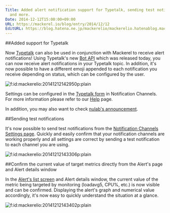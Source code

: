 ```yaml
---
Title: Added alert notification support for Typetalk, sending test notifications,
  and more.
Date: 2014-12-12T15:00:00+09:00
URL: https://mackerel.io/blog/entry/2014/12/12
EditURL: https://blog.hatena.ne.jp/mackerelio/mackerelio.hatenablog.mackerel.io/atom/entry/8454420450076827895
---
```


##Added support for Typetalk

Now [Typetalk](http://www.typetalk.in/) can also be used in conjunction with Mackerel to receive alert notifications! Using Typetalk's new [Bot API](https://developer.nulab-inc.com/docs/typetalk/auth#tttoken) which was released today, you can now receive alert notifications in your Typetalk topic. In addition, it's now possible to have a different emoji appended to each notification you receive depending on status, which can be configured by the user.

<p><span itemscope itemtype="http://schema.org/Photograph"><img src="https://cdn-ak.f.st-hatena.com/images/fotolife/m/mackerelio/20141212/20141212142950.png" alt="f:id:mackerelio:20141212142950p:plain" title="f:id:mackerelio:20141212142950p:plain" class="hatena-fotolife" itemprop="image"></span></p>

Settings can be configured in the [Typetalk form](https://mackerel.io/my/channels?new=typetalk) in Notification Channels. For more information please refer to our [Help](https://mackerel.io/docs/entry/howto/alerts/typetalk) page.

In addition, you may also want to check [nulab's announcement](http://nulab-inc.com/blog/typetalk/typetalk-update-create-bots-easily-use-webhook).

##Sending test notifications

It's now possible to send test notifications from the [Notification Channels Settings page](https://mackerel.io/my/channels). Quickly and easily confirm that your notification channels are working properly and all settings are correct by sending a test notification to each channel you are using.

<p><span itemscope itemtype="http://schema.org/Photograph"><img src="https://cdn-ak.f.st-hatena.com/images/fotolife/m/mackerelio/20141212/20141212143306.png" alt="f:id:mackerelio:20141212143306p:plain" title="f:id:mackerelio:20141212143306p:plain" class="hatena-fotolife" itemprop="image"></span></p>

##Confirm the current value of target metrics directly from the Alert's page and Alert details window

In the [Alert's list screen](https://mackerel.io/alerts) and Alert details window, the current value of the metric being targeted by monitoring (loadavg5, CPU%, etc.) is now visible and can be confirmed.  Displaying the alert's graph and numerical value accordingly, it's now easy to quickly understand the situation at a glance.

<p><span itemscope itemtype="http://schema.org/Photograph"><img src="https://cdn-ak.f.st-hatena.com/images/fotolife/m/mackerelio/20141212/20141212143402.png" alt="f:id:mackerelio:20141212143402p:plain" title="f:id:mackerelio:20141212143402p:plain" class="hatena-fotolife" itemprop="image"></span></p>
